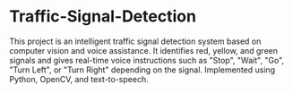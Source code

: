 # Traffic-Signal-Detection
This project is an intelligent traffic signal detection system based on computer vision and voice assistance. It identifies red, yellow, and green signals and gives real-time voice instructions such as "Stop", "Wait", "Go", "Turn Left", or "Turn Right" depending on the signal. Implemented using Python, OpenCV, and text-to-speech.
